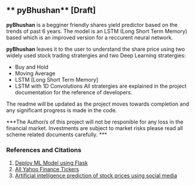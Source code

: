## ** pyBhushan** [Draft]
**pyBhushan** is a begginer friendly shares yield predictor based on the trends of past 6 years. The model is an LSTM (Long Short Term Memory) based which is an improved version for a reccurent neural network. 

**pyBhushan** leaves it to the user to understand the share price using two widely used stock trading stratergies and two Deep Learning stratergies:
- Buy and Hold
- Moving Average
- LSTM [Long Short Term Memory]
- LSTM with 1D Convolutions
All stratergies are explained in the project documentation for the reference of developers. 

The readme will be updated as the project moves towards completion and any significant progress is made in the code. 

***The Author/s of this project will not be responible for any loss in the financial market. Investments are subject to market risks please read all scheme related documents carefully. ***

### References and Citations
1. [Deploy ML Model using Flask](https://www.youtube.com/watch?v=1Z7nt0Fyits&t=1361s)
2. [All Yahoo Finance Tickers](https://investexcel.net/all-yahoo-finance-stock-tickers/ "All Yahoo Finance Tickers")
3. [Artificial intelligence prediction of stock prices using social media](https://arxiv.org/abs/2101.08986 "Artificial intelligence prediction of stock prices using social media")
